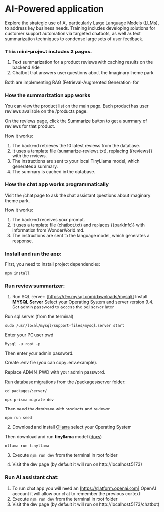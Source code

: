# AI-Powered application

Explore the strategic use of AI, particularly Large Language Models (LLMs), to address key business needs.
Training includes developing solutions for customer support automation via targeted chatbots,
as well as text summarization techniques to condense large sets of user feedback.

### This mini-project includes 2 pages:

1. Text summarization for a product reviews with caching results on the backend side
2. Chatbot that answers user questions about the Imaginary theme park

Both are implementing RAG (Retrieval-Augmented Generation) for 

### How the summarization app works

You can view the product list on the main page.
Each product has user reviews available on the /products page.

On the reviews page, click the Summarize button to get a summary of reviews for that product.

How it works:

1. The backend retrieves the 10 latest reviews from the database.
2. It uses a template file (summarize-reviews.txt), replacing {{reviews}} with the reviews.
3. The instructions are sent to your local TinyLlama model, which generates a summary.
4. The summary is cached in the database.

### How the chat app works programmatically

Visit the /chat page to ask the chat assistant questions about Imaginary theme park.

How it works:

1. The backend receives your prompt.
2. It uses a template file (chatbot.txt) and replaces {{parkInfo}} with information from WonderWorld.md.
3. The instructions are sent to the language model, which generates a response.

### Install and run the app:

First, you need to install project dependencies:

`npm install`

### Run review summarizer:

1. Run SQL server:
   [https://dev.mysql.com/downloads/mysql/] Install **MYSQL Server** Select your Operating System and server version 9.4. Set admin password to access the sql server later

Run sql server (from the terminal)

```
sudo /usr/local/mysql/support-files/mysql.server start
```

Enter your PC user pwd

```
Mysql -u root -p
```

Then enter your admin password.

Create .env file (you can copy .env.example).

Replace ADMIN_PWD with your admin password.

Run database migrations from the /packages/server folder:

```
cd packages/server/
```

```
npx prisma migrate dev
```

Then seed the database with products and reviews:

```
npm run seed
```

2. Download and install [Ollama](https://ollama.com/download]) select your Operating System


Then download and run **tinyllama** model
([docs](https://ollama.com/library/tinyllama))
```
ollama run tinyllama
```

3. Execute `npm run dev` from the terminal in root folder

4. Visit the dev page (by default it will run on http://localhost:5173)

### Run AI assistant chat:

1. To run chat app you will need an [https://platform.openai.com] OpenAI account it will allow our chat to remember the previous context
2. Execute `npm run dev` from the terminal in root folder
3. Visit the dev page (by default it will run on http://localhost:5173/chatbot)
